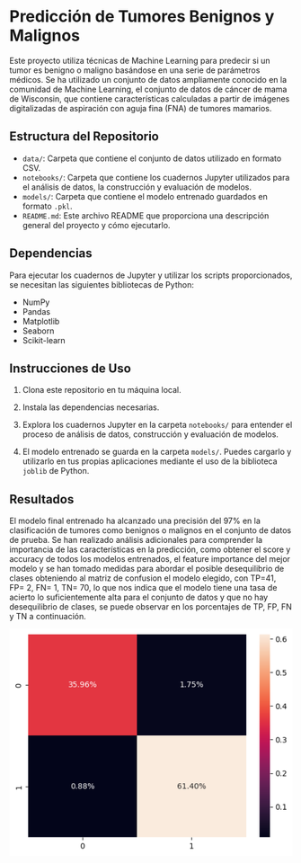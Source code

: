 # Predicción de Tumores Benignos y Malignos

Este proyecto utiliza técnicas de Machine Learning para predecir si un tumor es benigno o maligno basándose en una serie de parámetros médicos. Se ha utilizado un conjunto de datos ampliamente conocido en la comunidad de Machine Learning, el conjunto de datos de cáncer de mama de Wisconsin, que contiene características calculadas a partir de imágenes digitalizadas de aspiración con aguja fina (FNA) de tumores mamarios.

## Estructura del Repositorio

- `data/`: Carpeta que contiene el conjunto de datos utilizado en formato CSV.
- `notebooks/`: Carpeta que contiene los cuadernos Jupyter utilizados para el análisis de datos, la construcción y evaluación de modelos.
- `models/`: Carpeta que contiene el modelo entrenado guardados en formato `.pkl`.
- `README.md`: Este archivo README que proporciona una descripción general del proyecto y cómo ejecutarlo.

## Dependencias

Para ejecutar los cuadernos de Jupyter y utilizar los scripts proporcionados, se necesitan las siguientes bibliotecas de Python:

- NumPy
- Pandas
- Matplotlib
- Seaborn
- Scikit-learn

## Instrucciones de Uso

1. Clona este repositorio en tu máquina local.


2. Instala las dependencias necesarias.


3. Explora los cuadernos Jupyter en la carpeta `notebooks/` para entender el proceso de análisis de datos, construcción y evaluación de modelos.


4. El modelo entrenado se guarda en la carpeta `models/`. Puedes cargarlo y utilizarlo en tus propias aplicaciones mediante el uso de la biblioteca `joblib` de Python.

## Resultados

El modelo final entrenado ha alcanzado una precisión del 97% en la clasificación de tumores como benignos o malignos en el conjunto de datos de prueba. Se han realizado análisis adicionales para comprender la importancia de las características en la predicción, como obtener el score y accuracy de todos los modelos entrenados, el feature importance del mejor modelo y se han tomado medidas para abordar el posible desequilibrio de clases obteniendo al matriz de confusion el modelo elegido, con TP=41, FP= 2, FN= 1, TN= 70, lo que nos indica que el modelo tiene una tasa de acierto lo suficientemente alta para el conjunto de datos y que no hay desequilibrio de clases, se puede observar en los porcentajes de TP, FP, FN y TN a continuación.

![c_matrix](https://github.com/Mvepla/Portfolio/blob/main/Machine_Learning/Deteccion%20cancer/images/Confusion%20matrix%20heatmap.png)


